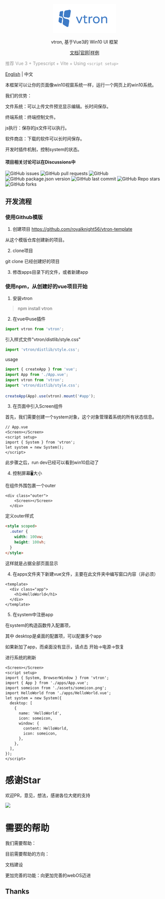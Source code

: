 <!--
 * @Author: Royal
 * @LastEditTime: 2022-04-26 15:08:12
 * @Description:
 * @FilePath: /myindex/README.md
-->

<p align="center"><a href="https://myim.online" target="_blank" rel="noopener noreferrer"><img width="200" src="./rdmassert/vtron-logo-nobg.png" alt="vtron logo"></a></p>

<div align="center">

vtron, 基于Vue3的 Win10 UI 框架

</div>

<div align="center">

<a href="http://v3w10.myim.online" target="_blank">文档</a>|<a href="http://v3w10.myim.online" target="_blank">官网</a>|<a href="http://myim.online" target="_blank">样例</a>

</div>

<span style="color:#999;text-align:center">推荐 Vue 3 + Typescript + Vite + Using `<script setup>`
</span>

[English](./README_EN.md) | 中文

本框架可以让你的页面像win10视窗系统一样，运行一个网页上的win10系统。

我们的优势：

文件系统：可以上传文件预览显示编辑。长时间保存。

终端系统：终端控制文件。

js执行：保存的js文件可以执行。

软件商店：下载的软件可以长时间保存。

开发时插件机制，控制system的状态。

#### 项目相关讨论可以在Discussions中

![GitHub issues](https://img.shields.io/github/issues/royalknight56/vtron)
![GitHub pull requests](https://img.shields.io/github/issues-pr/royalknight56/vtron)
![GitHub](https://img.shields.io/github/license/royalknight56/vtron)
![GitHub package.json version](https://img.shields.io/github/package-json/v/royalknight56/vtron)
![GitHub last commit](https://img.shields.io/github/last-commit/royalknight56/vtron)
![GitHub Repo stars](https://img.shields.io/github/stars/royalknight56/vtron?style=social)
![GitHub forks](https://img.shields.io/github/forks/royalknight56/vtron?style=social)

## 开发流程

### 使用Github模版

1. 创建项目
   https://github.com/royalknight56/vtron-template

从这个模版仓库创建新的项目。

2. clone项目

git clone 已经创建好的项目

3. 修改apps目录下的文件，或者新建app

### 使用npm，从创建好的vue项目开始

1. 安装vtron

> npm install vtron

2. 在vue中use插件

```js
import vtron from 'vtron';
```

引入样式文件"vtron/distlib/style.css"

```js
import 'vtron/distlib/style.css';
```

usage

```js
import { createApp } from 'vue';
import App from './App.vue';
import vtron from 'vtron';
import 'vtron/distlib/style.css';

createApp(App).use(vtron).mount('#app');
```

3. 在页面中引入Screen组件

首先，我们需要创建一个system对象，这个对象管理着系统的所有状态信息。

```vue
// App.vue
<Screen></Screen>
<script setup>
import { System } from 'vtron';
let system = new System();
</script>
```

此步骤之后，run dev已经可以看到win10启动了

4. 控制屏幕🖥大小

在组件外围包裹一个outer

```vue
<div class="outer">
    <Screen></Screen>
  </div>
```

定义outer样式

```html
<style scoped>
  .outer {
    width: 100vw;
    height: 100vh;
  }
</style>
```

这样就是占据全部页面显示

4. 在apps文件夹下新建vue文件，主要在此文件夹中编写窗口内容（非必须）

```vue
<template>
  <div class="app">
    <h1>HelloWorld</h1>
  </div>
</template>
```

5. 在system中注册app

在system的构造函数传入配置项，

其中 desktop是桌面的配置项，可以配置多个app

如果新加了app，而桌面没有显示，请点击 开始->电源->恢复

进行系统的刷新

```vue
<Screen></Screen>
<script setup>
import { System, BrowserWindow } from 'vtron';
import { App } from './apps/App.vue';
import someicon from './assets/someicon.png';
import HelloWorld from './apps/HelloWorld.vue';
let system = new System({
  desktop: [
    {
      name: 'HelloWorld',
      icon: someicon,
      window: {
        content: HelloWorld,
        icon: someicon,
      },
    },
  ],
});
</script>
```

# 感谢Star

欢迎PR，意见，想法，感谢各位大佬的支持

![](https://komarev.com/ghpvc/?username=royalknight56&color=blue)

# 需要的帮助

我们需要帮助：

目前需要帮助的方向：

文档建设

更加完善的功能：向更加完善的webOS迈进

## Thanks
